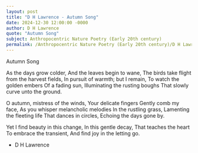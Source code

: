 ```yaml
---
layout: post
title: "D H Lawrence - Autumn Song"
date: 2024-12-30 12:00:00 -0000
author: D H Lawrence
quote: "Autumn Song"
subject: Anthropocentric Nature Poetry (Early 20th century)
permalink: /Anthropocentric Nature Poetry (Early 20th century)/D H Lawrence/D H Lawrence - Autumn Song
---
```


Autumn Song

As the days grow colder,
And the leaves begin to wane,
The birds take flight from the harvest fields,
In pursuit of warmth; but I remain,
To watch the golden embers
Of a fading sun,
Illuminating the rusting boughs
That slowly curve unto the ground.

O autumn, mistress of the winds,
Your delicate fingers
Gently comb my face,
As you whisper melancholic melodies
In the rustling grass,
Lamenting the fleeting life
That dances in circles,
Echoing the days gone by.

Yet I find beauty in this change,
In this gentle decay,
That teaches the heart
To embrace the transient,
And find joy in the letting go.

- D H Lawrence
